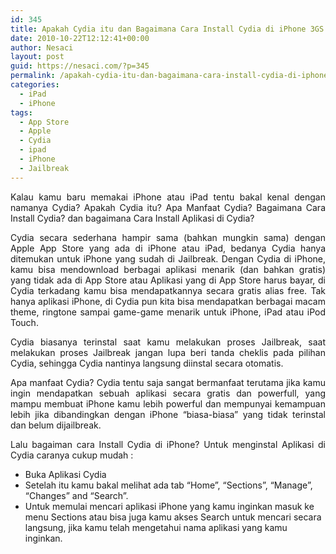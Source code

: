 ```yaml
---
id: 345
title: Apakah Cydia itu dan Bagaimana Cara Install Cydia di iPhone 3GS atau iPad
date: 2010-10-22T12:12:41+00:00
author: Nesaci
layout: post
guid: https://nesaci.com/?p=345
permalink: /apakah-cydia-itu-dan-bagaimana-cara-install-cydia-di-iphone-3gs-atau-ipad/
categories:
  - iPad
  - iPhone
tags:
  - App Store
  - Apple
  - Cydia
  - ipad
  - iPhone
  - Jailbreak
---
```

<p style="text-align: justify;">
  Kalau kamu baru memakai iPhone atau iPad tentu bakal kenal dengan namanya Cydia? Apakah Cydia itu? Apa Manfaat Cydia? Bagaimana Cara Install Cydia? dan bagaimana Cara Install Aplikasi di Cydia?
</p>

<p style="text-align: justify;">
  Cydia secara sederhana hampir sama (bahkan mungkin sama) dengan Apple App Store yang ada di iPhone atau iPad, bedanya Cydia hanya ditemukan untuk iPhone yang sudah di Jailbreak. Dengan Cydia di iPhone, kamu bisa mendownload berbagai aplikasi menarik (dan bahkan gratis) yang tidak ada di App Store atau Aplikasi yang di App Store harus bayar, di Cydia terkadang kamu bisa mendapatkannya secara gratis alias free. Tak hanya aplikasi iPhone, di Cydia pun kita bisa mendapatkan berbagai macam theme, ringtone sampai game-game menarik untuk iPhone, iPad atau iPod Touch.
</p>

<p style="text-align: justify;">
  Cydia biasanya terinstal saat kamu melakukan proses Jailbreak, saat melakukan proses Jailbreak jangan lupa beri tanda cheklis pada pilihan Cydia, sehingga Cydia nantinya langsung diinstal secara otomatis.
</p>

<p style="text-align: justify;">
  Apa manfaat Cydia? Cydia tentu saja sangat bermanfaat terutama jika kamu ingin mendapatkan sebuah aplikasi secara gratis dan powerfull, yang mampu membuat iPhone kamu lebih powerful dan mempunyai kemampuan lebih jika dibandingkan dengan iPhone “biasa-biasa” yang tidak terinstal dan belum dijailbreak.
</p>

<p style="text-align: justify;">
  Lalu bagaiman cara Install Cydia di iPhone? Untuk menginstal Aplikasi di Cydia caranya cukup mudah :
</p>

  * Buka Aplikasi Cydia
  * Setelah itu kamu bakal melihat ada tab &#8220;Home&#8221;, &#8220;Sections&#8221;, &#8220;Manage&#8221;, &#8220;Changes&#8221; and &#8220;Search&#8221;.
  * Untuk memulai mencari aplikasi iPhone yang kamu inginkan masuk ke menu Sections atau bisa juga kamu akses Search untuk mencari secara langsung, jika kamu telah mengetahui nama aplikasi yang kamu inginkan.